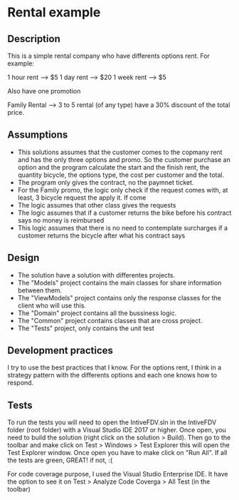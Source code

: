 # Rental example

## Description
This is a simple rental company who have differents options rent. For example:

1 hour rent --> $5
1 day rent --> $20
1 week rent --> $5

Also have one promotion

Family Rental --> 3 to 5 rental (of any type) have a 30% discount of the total price.

## Assumptions
- This solutions assumes that the customer comes to the copmany rent and has the only three options and promo. 
So the customer purchase an option and the program calculate the start and the finish rent, the quantity bicycle, the options type, the cost per customer and the total.
- The program only gives the contract, no the paymnet ticket.
- For the Family promo, the logic only check if the request comes with, at least, 3 bicycle request the apply it. If come
- The logic assumes that other class gives the requests
- The logic assumes that if a customer returns the bike before his contract says no money is reimbursed
- This logic assumes that there is no need to contemplate surcharges if a customer returns the bicycle after what his contract says

## Design
- The solution have a solution with differentes projects.
- The "Models" project contains the main classes for share information between them.
- The "ViewModels" project contains only the response classes for the client who will use this.
- The "Domain" project contains all the bussiness logic.
- The "Common" project contains classes that are cross project.
- The "Tests" project, only contains the unit test

## Development practices
I try to use the best practices that I know.
For the options rent, I think in a strategy pattern with the differents options and each one knows how to respond.

## Tests
To run the tests you will need to open the IntiveFDV.sln in the IntiveFDV folder (root folder) with a Visual Studio IDE 2017 or higher.
Once open, you need to build the solution (right click on the solution > Build). 
Then go to the toolbar and make click on Test > Windows > Test Explorer this will open the Test Explorer window.
Once open you have to make click on "Run All".
If all the tests are green, GREAT! if not, :(

For code coverage purpose, I used the Visual Studio Enterprise IDE. It have the option to see it on Test > Analyze Code Coverga > All Test (in the toolbar)